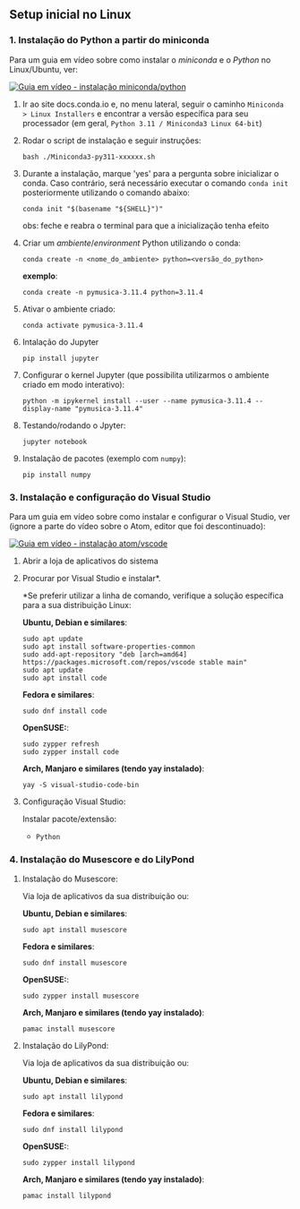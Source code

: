 ## Setup inicial no Linux

### 1. Instalação do Python a partir do miniconda

Para um guia em vídeo sobre como instalar o *miniconda* e o *Python* no Linux/Ubuntu, ver:

[![Guia em vídeo - instalação miniconda/python](https://img.youtube.com/vi/Tk-B6Nm8qOY/0.jpg)](https://www.youtube.com/watch?v=Tk-B6Nm8qOY)

1. Ir ao site docs.conda.io e, no menu lateral, seguir o caminho `Miniconda > Linux Installers` e encontrar a versão específica para seu processador (em geral, `Python 3.11 / Miniconda3 Linux 64-bit`)

2. Rodar o script de instalação e seguir instruções:

    ```
    bash ./Miniconda3-py311-xxxxxx.sh
    ```

3. Durante a instalação, marque 'yes' para a pergunta sobre inicializar o conda. Caso contrário, será necessário executar o comando `conda init` posteriormente utilizando o comando abaixo:

    ```
    conda init "$(basename "${SHELL}")"
    ```

    obs: feche e reabra o terminal para que a inicialização tenha efeito

4. Criar um *ambiente*/*environment* Python utilizando o conda:

    ```
    conda create -n <nome_do_ambiente> python=<versão_do_python>
    ```

    **exemplo**:

    ```
    conda create -n pymusica-3.11.4 python=3.11.4
    ```

5. Ativar o ambiente criado:

    ```
    conda activate pymusica-3.11.4
    ```

5. Intalação do Jupyter

    ```
    pip install jupyter
    ```

6. Configurar o kernel Jupyter (que possibilita utilizarmos o ambiente criado em modo interativo):

    ```
    python -m ipykernel install --user --name pymusica-3.11.4 --display-name "pymusica-3.11.4"
    ```

7. Testando/rodando o Jpyter:

    ```
    jupyter notebook
    ```

8. Instalação de pacotes (exemplo com `numpy`):

    ```
    pip install numpy
    ```


### 3. Instalação e configuração do Visual Studio

Para um guia em vídeo sobre como instalar e configurar o Visual Studio, ver (ignore a parte do vídeo sobre o Atom, editor que foi descontinuado):

[![Guia em vídeo - instalação atom/vscode](https://img.youtube.com/vi/I_fc9GvOAQE/0.jpg)](https://www.youtube.com/watch?v=I_fc9GvOAQE)

1. Abrir a loja de aplicativos do sistema

2. Procurar por Visual Studio e instalar*.

    *Se preferir utilizar a linha de comando, verifique a solução específica para a sua distribuição Linux:
    
    **Ubuntu, Debian e similares**:
      ```
      sudo apt update
      sudo apt install software-properties-common
      sudo add-apt-repository "deb [arch=amd64] https://packages.microsoft.com/repos/vscode stable main"
      sudo apt update
      sudo apt install code
      ```

    **Fedora e similares**:

    ```
    sudo dnf install code
    ```


    **OpenSUSE:**:

    ```
    sudo zypper refresh
    sudo zypper install code
    ```

    **Arch, Manjaro e similares (tendo yay instalado)**:

    ```
    yay -S visual-studio-code-bin
    ```

3. Configuração Visual Studio:

    Instalar pacote/extensão:
    - `Python`


### 4. Instalação do Musescore e do LilyPond

1. Instalação do Musescore:

    Via loja de aplicativos da sua distribuição ou:

    
    **Ubuntu, Debian e similares**:
      ```
      sudo apt install musescore
      ```

    **Fedora e similares**:

    ```
    sudo dnf install musescore
    ```


    **OpenSUSE:**:

    ```
    sudo zypper install musescore
    ```

    **Arch, Manjaro e similares (tendo yay instalado)**:

    ```
    pamac install musescore
    ```

2. Instalação do LilyPond:

    Via loja de aplicativos da sua distribuição ou:
    
    **Ubuntu, Debian e similares**:
      ```
      sudo apt install lilypond
      ```

    **Fedora e similares**:

    ```
    sudo dnf install lilypond
    ```


    **OpenSUSE:**:

    ```
    sudo zypper install lilypond
    ```

    **Arch, Manjaro e similares (tendo yay instalado)**:

    ```
    pamac install lilypond
    ```